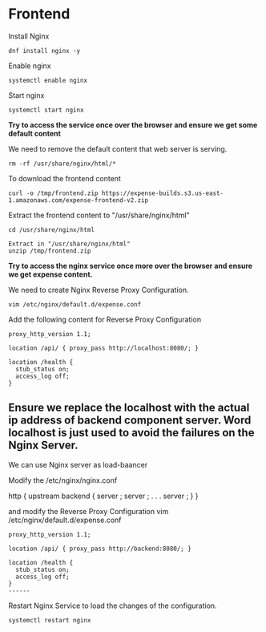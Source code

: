 # Frontend

Install Nginx
```
dnf install nginx -y 
```
Enable nginx
```
systemctl enable nginx
```
Start nginx
```
systemctl start nginx
```

**Try to access the service once over the browser and ensure we get some default content**

We need to remove the default content that web server is serving.
```
rm -rf /usr/share/nginx/html/*
```

To download the frontend content
```
curl -o /tmp/frontend.zip https://expense-builds.s3.us-east-1.amazonaws.com/expense-frontend-v2.zip
```
Extract the frontend content to "/usr/share/nginx/html"
```
cd /usr/share/nginx/html
```
```
Extract in "/usr/share/nginx/html"
unzip /tmp/frontend.zip 
```

**Try to access the nginx service once more over the browser and ensure we get expense content.**

We need to create Nginx Reverse Proxy Configuration.
```
vim /etc/nginx/default.d/expense.conf
```
Add the following content for Reverse Proxy Configuration
```
proxy_http_version 1.1;

location /api/ { proxy_pass http://localhost:8080/; }

location /health {
  stub_status on;
  access_log off;
}
```

**Ensure we replace the localhost with the actual ip address of backend component server. Word localhost is just used to avoid the failures on the Nginx Server.**
-----
We can use Nginx server as load-baancer

Modify the /etc/nginx/nginx.conf

http {
  upstream backend {
    server <IP1>;
    server <IP2>;
    .
    .
    .
    server <IPn>;
  }
}

and modify the Reverse Proxy Configuration vim /etc/nginx/default.d/expense.conf
```
proxy_http_version 1.1;

location /api/ { proxy_pass http://backend:8080/; }

location /health {
  stub_status on;
  access_log off;
}
------
```
Restart Nginx Service to load the changes of the configuration.

```
systemctl restart nginx
```